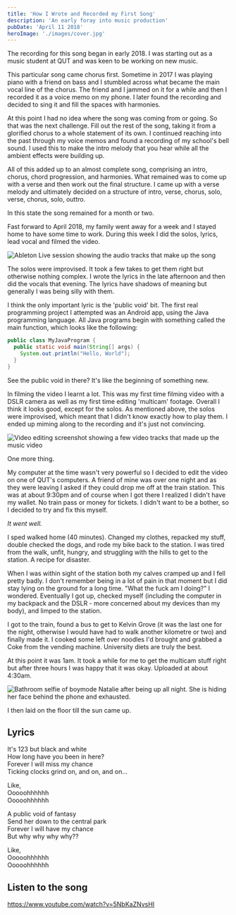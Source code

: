 ```yaml
---
title: 'How I Wrote and Recorded my First Song'
description: 'An early foray into music production'
pubDate: 'April 11 2018'
heroImage: './images/cover.jpg'
---
```


The recording for this song began in early 2018. I was starting out as a music student at QUT and was keen to be working
on new music.

This particular song came chorus first. Sometime in 2017 I was playing piano with a friend on bass and I stumbled across
what became the main vocal line of the chorus. The friend and I jammed on it for a while and then I recorded it as a
voice memo on my phone. I later found the recording and decided to sing it and fill the spaces with harmonies.

At this point I had no idea where the song was coming from or going. So that was the next challenge. Fill out the rest
of the song, taking it from a glorified chorus to a whole statement of its own. I continued reaching into the past
through my voice memos and found a recording of my school's bell sound. I used this to make the intro melody that you
hear while all the ambient effects were building up.

All of this added up to an almost complete song, comprising an intro, chorus, chord progression, and harmonies. What
remained was to come up with a verse and then work out the final structure. I came up with a verse melody and ultimately
decided on a structure of intro, verse, chorus, solo, verse, chorus, solo, outtro.

In this state the song remained for a month or two.

Fast forward to April 2018, my family went away for a week and I stayed home to have some time to work. During this week
I did the solos, lyrics, lead vocal and filmed the video.

![Ableton Live session showing the audio tracks that make up the song](./images/ableton.png)

The solos were improvised. It took a few takes to get them right but otherwise nothing complex. I wrote the lyrics in
the late afternoon and then did the vocals that evening. The lyrics have shadows of meaning but generally I was being
silly with them.

I think the only important lyric is the 'public void' bit. The first real programming project I attempted was an Android
app, using the Java programming language. All Java programs begin with something called the main function, which looks
like the following:

```java
public class MyJavaProgram {
  public static void main(String[] args) {
    System.out.println("Hello, World");
  }
}
```

See the public void in there? It's like the beginning of something new.

In filming the video I learnt a lot. This was my first time filming video with a DSLR camera as well as my first time
editing 'multicam' footage. Overall I think it looks good, except for the solos. As mentioned above, the solos were
improvised, which meant that I didn't know exactly how to play them. I ended up miming along to the recording and it's
just not convincing.

![Video editing screenshot showing a few video tracks that made up the music video](./images/timeline.jpg)

One more thing.

My computer at the time wasn't very powerful so I decided to edit the video on one of QUT's computers. A friend of mine
was over one night and as they were leaving I asked if they could drop me off at the train station. This was at about
9:30pm and of course when I got there I realized I didn't have my wallet. No train pass or money for tickets. I didn't
want to be a bother, so I decided to try and fix this myself.

_It went well._

I sped walked home (40 minutes). Changed my clothes, repacked my stuff, double checked the dogs, and rode my bike back
to the station. I was tired from the walk, unfit, hungry, and struggling with the hills to get to the station. A recipe
for disaster.

When I was within sight of the station both my calves cramped up and I fell pretty badly. I don't remember being in a
lot of pain in that moment but I did stay lying on the ground for a long time. "What the fuck am I doing?" I wondered.
Eventually I got up, checked myself (including the computer in my backpack and the DSLR - more concerned about my
devices than my body), and limped to the station.

I got to the train, found a bus to get to Kelvin Grove (it was the last one for the night, otherwise I would have had to
walk another kilometre or two) and finally made it. I cooked some left over noodles I'd brought and grabbed a Coke from
the vending machine. University diets are truly the best.

At this point it was 1am. It took a while for me to get the multicam stuff right but after three hours I was happy that
it was okay. Uploaded at about 4:30am.

![Bathroom selfie of boymode Natalie after being up all night. She is hiding her face behind the phone and exhausted.](./images/dead.jpg)

I then laid on the floor till the sun came up.

## Lyrics

It's 123 but black and white<br /> How long have you been in here?<br /> Forever I will miss my chance<br /> Ticking
clocks grind on, and on, and on...

Like,<br /> Ooooohhhhhh<br /> Ooooohhhhhh

A public void of fantasy<br /> Send her down to the central park<br /> Forever I will have my chance<br /> But why why
why why??

Like,<br /> Ooooohhhhhh<br /> Ooooohhhhhh

## Listen to the song

https://www.youtube.com/watch?v=5NbKaZNvsHI
